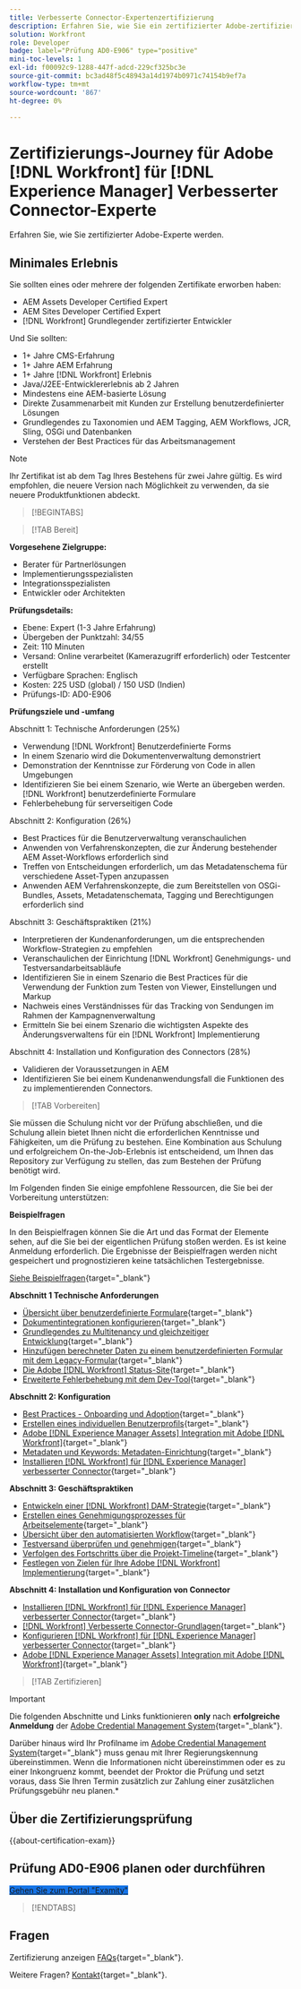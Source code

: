```yaml
---
title: Verbesserte Connector-Expertenzertifizierung
description: Erfahren Sie, wie Sie ein zertifizierter Adobe-zertifizierter Experte im Adobe werden. [!DNL Workfront] für [!DNL Experience Manager]
solution: Workfront
role: Developer
badge: label="Prüfung AD0-E906" type="positive"
mini-toc-levels: 1
exl-id: f00092c9-1288-447f-adcd-229cf325bc3e
source-git-commit: bc3ad48f5c48943a14d1974b0971c74154b9ef7a
workflow-type: tm+mt
source-wordcount: '867'
ht-degree: 0%

---
```


# Zertifizierungs-Journey für Adobe [!DNL Workfront] für [!DNL Experience Manager] Verbesserter Connector-Experte

Erfahren Sie, wie Sie zertifizierter Adobe-Experte werden.

## Minimales Erlebnis

Sie sollten eines oder mehrere der folgenden Zertifikate erworben haben:

* AEM Assets Developer Certified Expert
* AEM Sites Developer Certified Expert
* [!DNL Workfront] Grundlegender zertifizierter Entwickler

Und Sie sollten:

* 1+ Jahre CMS-Erfahrung
* 1+ Jahre AEM Erfahrung
* 1+ Jahre [!DNL Workfront] Erlebnis
* Java/J2EE-Entwicklererlebnis ab 2 Jahren
* Mindestens eine AEM-basierte Lösung
* Direkte Zusammenarbeit mit Kunden zur Erstellung benutzerdefinierter Lösungen
* Grundlegendes zu Taxonomien und AEM Tagging, AEM Workflows, JCR, Sling, OSGi und Datenbanken
* Verstehen der Best Practices für das Arbeitsmanagement

>[!NOTE]
>
>Ihr Zertifikat ist ab dem Tag Ihres Bestehens für zwei Jahre gültig. Es wird empfohlen, die neuere Version nach Möglichkeit zu verwenden, da sie neuere Produktfunktionen abdeckt.

>[!BEGINTABS]

>[!TAB Bereit]

**Vorgesehene Zielgruppe:**

* Berater für Partnerlösungen
* Implementierungsspezialisten
* Integrationsspezialisten
* Entwickler oder Architekten

**Prüfungsdetails:**

* Ebene: Expert (1-3 Jahre Erfahrung)
* Übergeben der Punktzahl: 34/55
* Zeit: 110 Minuten
* Versand: Online verarbeitet (Kamerazugriff erforderlich) oder Testcenter erstellt
* Verfügbare Sprachen: Englisch
* Kosten: 225 USD (global) / 150 USD (Indien)
* Prüfungs-ID: AD0-E906

**Prüfungsziele und -umfang**

Abschnitt 1: Technische Anforderungen (25%)

* Verwendung [!DNL Workfront] Benutzerdefinierte Forms
* In einem Szenario wird die Dokumentenverwaltung demonstriert
* Demonstration der Kenntnisse zur Förderung von Code in allen Umgebungen
* Identifizieren Sie bei einem Szenario, wie Werte an übergeben werden. [!DNL Workfront] benutzerdefinierte Formulare
* Fehlerbehebung für serverseitigen Code

Abschnitt 2: Konfiguration (26%)

* Best Practices für die Benutzerverwaltung veranschaulichen
* Anwenden von Verfahrenskonzepten, die zur Änderung bestehender AEM Asset-Workflows erforderlich sind
* Treffen von Entscheidungen erforderlich, um das Metadatenschema für verschiedene Asset-Typen anzupassen
* Anwenden AEM Verfahrenskonzepte, die zum Bereitstellen von OSGi-Bundles, Assets, Metadatenschemata, Tagging und Berechtigungen erforderlich sind

Abschnitt 3: Geschäftspraktiken (21%)

* Interpretieren der Kundenanforderungen, um die entsprechenden Workflow-Strategien zu empfehlen
* Veranschaulichen der Einrichtung [!DNL Workfront] Genehmigungs- und Testversandarbeitsabläufe
* Identifizieren Sie in einem Szenario die Best Practices für die Verwendung der Funktion zum Testen von Viewer, Einstellungen und Markup
* Nachweis eines Verständnisses für das Tracking von Sendungen im Rahmen der Kampagnenverwaltung
* Ermitteln Sie bei einem Szenario die wichtigsten Aspekte des Änderungsverwaltens für ein [!DNL Workfront] Implementierung

Abschnitt 4: Installation und Konfiguration des Connectors (28%)

* Validieren der Voraussetzungen in AEM
* Identifizieren Sie bei einem Kundenanwendungsfall die Funktionen des zu implementierenden Connectors.

>[!TAB Vorbereiten]

Sie müssen die Schulung nicht vor der Prüfung abschließen, und die Schulung allein bietet Ihnen nicht die erforderlichen Kenntnisse und Fähigkeiten, um die Prüfung zu bestehen. Eine Kombination aus Schulung und erfolgreichem On-the-Job-Erlebnis ist entscheidend, um Ihnen das Repository zur Verfügung zu stellen, das zum Bestehen der Prüfung benötigt wird.

Im Folgenden finden Sie einige empfohlene Ressourcen, die Sie bei der Vorbereitung unterstützen:

**Beispielfragen**

In den Beispielfragen können Sie die Art und das Format der Elemente sehen, auf die Sie bei der eigentlichen Prüfung stoßen werden. Es ist keine Anmeldung erforderlich. Die Ergebnisse der Beispielfragen werden nicht gespeichert und prognostizieren keine tatsächlichen Testergebnisse.

[Siehe Beispielfragen](https://scorpion.caveon.com/launchpad/ad3-e906-adobe-workfront-for-experience-manager-enhanced-connector-certified-expert-sample-questions){target="_blank"}

**Abschnitt 1 Technische Anforderungen**

* [Übersicht über benutzerdefinierte Formulare](https://experienceleague.adobe.com/docs/workfront/using/administration-and-setup/customize/custom-forms/custom-forms-overview.html){target="_blank"}
* [Dokumentintegrationen konfigurieren](https://experienceleague.adobe.com/docs/workfront/using/administration-and-setup/configure-integrations/configure-document-integrations.html){target="_blank"}
* [Grundlegendes zu Multitenancy und gleichzeitiger Entwicklung](https://experienceleague.adobe.com/docs/experience-manager-learn/assets/deployment/multitenancy-concurrent-article-understand.html){target="_blank"}
* [Hinzufügen berechneter Daten zu einem benutzerdefinierten Formular mit dem Legacy-Formular](https://experienceleague.adobe.com/docs/workfront/using/administration-and-setup/customize/custom-forms/custom-form-builder/use-the-custom-form-builder/add-calculated-data-to-custom-form.html){target="_blank"}
* [Die Adobe [!DNL Workfront] Status-Site](https://experienceleague.adobe.com/docs/workfront/using/basics/tips-tricks-for-basics/understand-the-status-site.html){target="_blank"}
* [Erweiterte Fehlerbehebung mit dem Dev-Tool](https://experienceleague.adobe.com/docs/workfront-learn/tutorials-workfront/fusion/troubleshooting-and-error-handling/advanced-troubleshooting-with-the-dev-tool.html){target="_blank"}

**Abschnitt 2: Konfiguration**

* [Best Practices - Onboarding und Adoption](https://experienceleague.adobe.com/docs/workfront-learn/tutorials-workfront/best-practices/onboarding-adoption-bp.html){target="_blank"}
* [Erstellen eines individuellen Benutzerprofils](https://experienceleague.adobe.com/docs/workfront-learn/tutorials-workfront/administration-and-setup/create-and-manage-users/create-an-individual-user-profile.html){target="_blank"}
* [Adobe [!DNL Experience Manager Assets] Integration mit Adobe [!DNL Workfront]](https://experienceleague.adobe.com/docs/experience-manager-65/assets/integrations/workfront-integrations.html){target="_blank"}
* [Metadaten und Keywords: Metadaten-Einrichtung](https://experienceleague.adobe.com/docs/workfront-learn/tutorials-workfront/workfront-dam-program/metadata-and-keywords/metadata-setup.html%3Flang%3Dzh-Hant){target="_blank"}
* [Installieren [!DNL Workfront] für [!DNL Experience Manager] verbesserter Connector](https://experienceleague.adobe.com/docs/experience-manager-64/assets/integrations/workfront-connector-install.html){target="_blank"}

**Abschnitt 3: Geschäftspraktiken**

* [Entwickeln einer [!DNL Workfront] DAM-Strategie](https://experienceleague.adobe.com/docs/workfront-learn/tutorials-workfront/workfront-dam-program/system-setup/analyze-and-plan-to-develop-a-workfront-dam-strategy.html){target="_blank"}
* [Erstellen eines Genehmigungsprozesses für Arbeitselemente](https://experienceleague.adobe.com/docs/workfront/using/administration-and-setup/customize/approvals-milestones/create-approval-processes.html){target="_blank"}
* [Übersicht über den automatisierten Workflow](https://experienceleague.adobe.com/docs/workfront/using/review-and-approve-work/proofing/proofing-overview/automated-workflow.html){target="_blank"}
* [Testversand überprüfen und genehmigen](https://experienceleague.adobe.com/docs/workfront-learn/tutorials-workfront/workfront-proof/review-and-approve-work-for-proof/review-and-approve-a-proof.html){target="_blank"}
* [Verfolgen des Fortschritts über die Projekt-Timeline](https://experienceleague.adobe.com/docs/workfront-learn/tutorials-workfront/manage-work/project-timelines/track-work-progress-from-the-project-timeline.html){target="_blank"}
* [Festlegen von Zielen für Ihre Adobe [!DNL Workfront] Implementierung](https://experienceleague.adobe.com/docs/workfront/using/administration-and-setup/get-started-administration/define-wf-goals-objectives.html){target="_blank"}

**Abschnitt 4: Installation und Konfiguration von Connector**

* [Installieren [!DNL Workfront] für [!DNL Experience Manager] verbesserter Connector](https://experienceleague.adobe.com/docs/experience-manager-65/assets/integrations/workfront-connector-install.html){target="_blank"}
* [[!DNL Workfront] Verbesserte Connector-Grundlagen](https://experienceleague.adobe.com/docs/experience-manager-learn/assets/workfront/enhanced-connector/basics.html%3Flang%3Den){target="_blank"}
* [Konfigurieren [!DNL Workfront] für [!DNL Experience Manager] verbesserter Connector](https://experienceleague.adobe.com/docs/experience-manager-65/assets/integrations/workfront-connector-configure.html){target="_blank"}
* [Adobe [!DNL Experience Manager Assets] Integration mit Adobe [!DNL Workfront]](https://experienceleague.adobe.com/docs/experience-manager-65/assets/integrations/workfront-integrations.html){target="_blank"}

>[!TAB Zertifizieren]

>[!IMPORTANT]
>
>Die folgenden Abschnitte und Links funktionieren **only**  nach **erfolgreiche Anmeldung** der [Adobe Credential Management System](https://www.certmetrics.com/adobe){target="_blank"}.
>
>Darüber hinaus wird Ihr Profilname im [Adobe Credential Management System](https://www.certmetrics.com/adobe){target="_blank"} muss genau mit Ihrer Regierungskennung übereinstimmen. Wenn die Informationen nicht übereinstimmen oder es zu einer Inkongruenz kommt, beendet der Proktor die Prüfung und setzt voraus, dass Sie Ihren Termin zusätzlich zur Zahlung einer zusätzlichen Prüfungsgebühr neu planen.*


## Über die Zertifizierungsprüfung

{{about-certification-exam}}

## Prüfung AD0-E906 planen oder durchführen

<a href="https://www.certmetrics.com/adobe/candidate/examity_sso.aspx?eid=AD0-E906" target="_blank" class="spectrum-Button spectrum-Button--fill spectrum-Button--accent spectrum-Button--sizeM is-margin-bottom-big-big at-element-click-tracking" style="background-color:#1473E6">

<span class="spectrum-Button-label has-no-wrap">
   Gehen Sie zum Portal "Examity"
</span>
</a>

>[!ENDTABS]

## Fragen

Zertifizierung anzeigen [FAQs](https://experienceleague.adobe.com/docs/certification/certification/faq.html){target="_blank"}.

Weitere Fragen? [Kontakt](mailto:certif@adobe.com){target="_blank"}.
